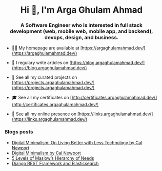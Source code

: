 <h1 align="center">Hi 👋, I'm Arga Ghulam Ahmad</h1>
<h3 align="center">A Software Engineer who is interested in full stack development (web, mobile web, mobile app, and backend), devops, design, and business.</h3>

- 👨‍💻 My homepage are available at [https://argaghulamahmad.dev/](https://argaghulamahmad.dev/)

- 📝 I regulary write articles on [https://blog.argaghulamahmad.dev/](https://blog.argaghulamahmad.dev/)

- 🚧 See all my curated projects on [https://projects.argaghulamahmad.dev/](https://projects.argaghulamahmad.dev/)

- 🎓 See all my certificates on [http://certificates.argaghulamahmad.dev/](http://certificates.argaghulamahmad.dev/)

- 🔗 See all my online presence on [https://links.argaghulamahmad.dev/](https://links.argaghulamahmad.dev/)

### Blogs posts
<!-- BLOG-POST-LIST:START -->
- [Digital Minimalism: On Living Better with Less Technology by Cal Newport](https://blog.argaghulamahmad.dev/2021/10/11/digital-minimalism-on-living-better-with-less-technology-by-cal-newport/)
- [Digital Minimalism by Cal Newport](https://blog.argaghulamahmad.dev/2021/10/11/digital-minimalism-by-cal-newport/)
- [5 Levels of Maslow’s Hierarchy of Needs](https://blog.argaghulamahmad.dev/2021/10/11/5-levels-of-maslows-hierarchy-of-needs/)
- [Django REST Framework and Elasticsearch](https://blog.argaghulamahmad.dev/2021/10/10/django-rest-framework-and-elasticsearch/)
<!-- BLOG-POST-LIST:END -->
